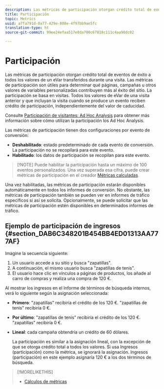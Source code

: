 ```yaml
---
description: Las métricas de participación otorgan crédito total de eventos de éxito a todos los valores de un eVar transferidos durante una visita. Las métricas de participación son útiles para determinar qué páginas, campañas u otros valores de variables personalizadas contribuyen más al éxito del sitio. La participación se basa en visitas. Todos los valores de eVar de una visita anterior y que incluyan la visita cuando se produce un evento reciben crédito de participación, independientemente del valor de caducidad.
title: Participación
topic: Metrics
uuid: a7fa791d-0a77-429e-808e-4f97bb9ae5fc
translation-type: ht
source-git-commit: 99ee24efaa517e8da700c67818c111c4aa90dc02

---
```



# Participación

Las métricas de participación otorgan crédito total de eventos de éxito a todos los valores de un eVar transferidos durante una visita. Las métricas de participación son útiles para determinar qué páginas, campañas u otros valores de variables personalizadas contribuyen más al éxito del sitio. La participación se basa en visitas. Todos los valores de eVar de una visita anterior y que incluyan la visita cuando se produce un evento reciben crédito de participación, independientemente del valor de caducidad.

Consulte [Participación de visitantes: Ad Hoc Analysis](/help/components/c-variables/c-metrics/metrics-visitor-participation.md) para obtener más información sobre cómo utilizan la participación los Ad Hoc Analysis.

Las métricas de participación tienen dos configuraciones por evento de conversión:

* **Deshabilitado**: estado predeterminado de cada evento de conversión. La participación no se recopilará para este evento.
* **Habilitado**: los datos de participación se recopilan para este evento.

> [!NOTE] Puede habilitar la participación hasta un máximo de 100 eventos personalizados. Una vez superada esa cifra, puede crear métricas de participación en el creador [Métricas calculadas](https://marketing.adobe.com/resources/help/es_ES/analytics/calcmetrics/participation_metric.html).

Una vez habilitadas, las métricas de participación estarán disponibles automáticamente en todos los informes de conversión. No obstante, las métricas de participación también se pueden ver en informes de tráfico específicos si así se solicita. Opcionalmente, se puede solicitar que las métricas de participación estén disponibles en determinados informes de tráfico.

## Ejemplo de participación de ingresos  {#section_DAB6C348201B454BB4ED01313AA777AF}

Imagine la secuencia siguiente:

1. Un usuario accede a su sitio y busca &quot;zapatillas&quot;.
1. A continuación, el mismo usuario busca &quot;zapatillas de tenis&quot;.
1. El usuario hace clic en vínculos a páginas de productos, los añade al carro de compras y realiza una compra de 120 €.

Al mostrar los ingresos en el Informe de términos de búsqueda internos, verá lo siguiente según la asignación seleccionada:

* **Primero**: &quot;zapatillas&quot; recibiría el crédito de los 120 €. &quot;zapatillas de tenis&quot; recibiría 0 €.
* **Por último**: &quot;zapatillas de tenis&quot; recibiría el crédito de los 120 €. &quot;zapatillas&quot; recibiría 0 €.
* **Lineal**: cada campaña obtendría un crédito de 60 dólares.

   La participación es similar a la asignación lineal, con la excepción de que se otorga crédito total a todos los valores. Si usa Ingresos (participación) como la métrica, se ignorará la asignación. Ingresos (participación) en este ejemplo asignaría 120 € a los dos términos de búsqueda.

>[!MORELIKETHIS]
>
>* [Cálculos de métricas](/help/components/c-variables/c-metrics/metrics-calculations.md)

